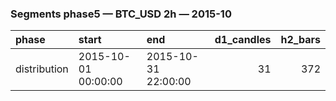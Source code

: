 ### Segments phase5 — BTC_USD 2h — 2015-10

| phase        | start               | end                 |   d1_candles |   h2_bars |
|:-------------|:--------------------|:--------------------|-------------:|----------:|
| distribution | 2015-10-01 00:00:00 | 2015-10-31 22:00:00 |           31 |       372 |